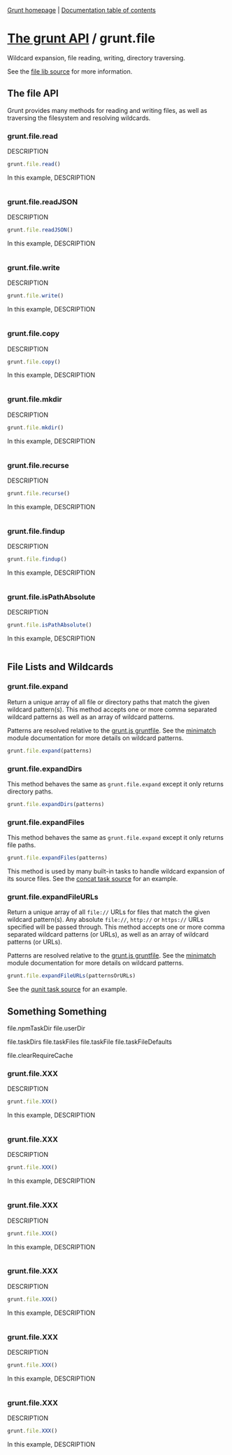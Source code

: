 [Grunt homepage](https://github.com/cowboy/grunt) | [Documentation table of contents](toc.md)

# [The grunt API](api.md) / grunt.file

Wildcard expansion, file reading, writing, directory traversing.

See the [file lib source](../lib/grunt/file.js) for more information.

## The file API
Grunt provides many methods for reading and writing files, as well as traversing the filesystem and resolving wildcards.

### grunt.file.read
DESCRIPTION

```javascript
grunt.file.read()
```

In this example, DESCRIPTION

```javascript
```

### grunt.file.readJSON
DESCRIPTION

```javascript
grunt.file.readJSON()
```

In this example, DESCRIPTION

```javascript
```

### grunt.file.write
DESCRIPTION

```javascript
grunt.file.write()
```

In this example, DESCRIPTION

```javascript
```

### grunt.file.copy
DESCRIPTION

```javascript
grunt.file.copy()
```

In this example, DESCRIPTION

```javascript
```

### grunt.file.mkdir
DESCRIPTION

```javascript
grunt.file.mkdir()
```

In this example, DESCRIPTION

```javascript
```

### grunt.file.recurse
DESCRIPTION

```javascript
grunt.file.recurse()
```

In this example, DESCRIPTION

```javascript
```

### grunt.file.findup
DESCRIPTION

```javascript
grunt.file.findup()
```

In this example, DESCRIPTION

```javascript
```

### grunt.file.isPathAbsolute
DESCRIPTION

```javascript
grunt.file.isPathAbsolute()
```

In this example, DESCRIPTION

```javascript
```

## File Lists and Wildcards

### grunt.file.expand
Return a unique array of all file or directory paths that match the given wildcard pattern(s). This method accepts one or more comma separated wildcard patterns as well as an array of wildcard patterns.

Patterns are resolved relative to the [grunt.js gruntfile](configuring.md). See the [minimatch](https://github.com/isaacs/minimatch) module documentation for more details on wildcard patterns.

```javascript
grunt.file.expand(patterns)
```

### grunt.file.expandDirs
This method behaves the same as `grunt.file.expand` except it only returns directory paths.

```javascript
grunt.file.expandDirs(patterns)
```

### grunt.file.expandFiles
This method behaves the same as `grunt.file.expand` except it only returns file paths.

```javascript
grunt.file.expandFiles(patterns)
```

This method is used by many built-in tasks to handle wildcard expansion of its source files. See the [concat task source](../tasks/concat.js) for an example.

### grunt.file.expandFileURLs
Return a unique array of all `file://` URLs for files that match the given wildcard pattern(s). Any absolute `file://`, `http://` or `https://` URLs specified will be passed through. This method accepts one or more comma separated wildcard patterns (or URLs), as well as an array of wildcard patterns (or URLs).

Patterns are resolved relative to the [grunt.js gruntfile](configuring.md). See the [minimatch](https://github.com/isaacs/minimatch) module documentation for more details on wildcard patterns.

```javascript
grunt.file.expandFileURLs(patternsOrURLs)
```

See the [qunit task source](../tasks/qunit.js) for an example.

## Something Something

file.npmTaskDir
file.userDir

file.taskDirs
file.taskFiles
file.taskFile
file.taskFileDefaults

file.clearRequireCache


### grunt.file.XXX
DESCRIPTION

```javascript
grunt.file.XXX()
```

In this example, DESCRIPTION

```javascript
```

### grunt.file.XXX
DESCRIPTION

```javascript
grunt.file.XXX()
```

In this example, DESCRIPTION

```javascript
```

### grunt.file.XXX
DESCRIPTION

```javascript
grunt.file.XXX()
```

In this example, DESCRIPTION

```javascript
```

### grunt.file.XXX
DESCRIPTION

```javascript
grunt.file.XXX()
```

In this example, DESCRIPTION

```javascript
```

### grunt.file.XXX
DESCRIPTION

```javascript
grunt.file.XXX()
```

In this example, DESCRIPTION

```javascript
```

### grunt.file.XXX
DESCRIPTION

```javascript
grunt.file.XXX()
```

In this example, DESCRIPTION

```javascript
```
